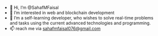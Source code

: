 - 👋 Hi, I’m @SahafMFaisal
- 👀 I’m interested in web and blockchain development
- 🌱 I’m a self-learning developer, who wishes to solve real-time problems and tasks using the current advanced technologies and programming. 
- 📫 reach me via sahafmfaisal076@gmail.com

<!---
SahafMFaisal/SahafMFaisal is a ✨ special ✨ repository because its `README.md` (this file) appears on your GitHub profile.
You can click the Preview link to take a look at your changes.
--->
